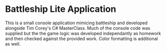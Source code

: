 <h1>Battleship Lite Application</h1>
<div>
  <p>This is a small console application mimicing battleship and developed alongside
    Tim Corey's C# MasterClass. Much of the console code was supplied but the the 
    game logic was developed independantly as homework and then checked against the
    provided work. Color formatting is additional as well.<p>
